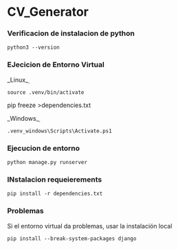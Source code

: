 # CV_Generator

### Verificacion de instalacion de python
~~~ 
python3 --version
~~~

### EJecicion de Entorno Virtual
_Linux_̣
~~~
source .venv/bin/activate
~~~
pip freeze >dependencies.txt

_Windows_̣
~~~
.venv_windows\Scripts\Activate.ps1
~~~

### Ejecucion de entorno
~~~
python manage.py runserver
~~~


### INstalacion requeierements
~~~~
pip install -r dependencies.txt
~~~~

### Problemas
Si el entorno virtual da problemas, usar la instalación local
~~~~
pip install --break-system-packages django
~~~~
